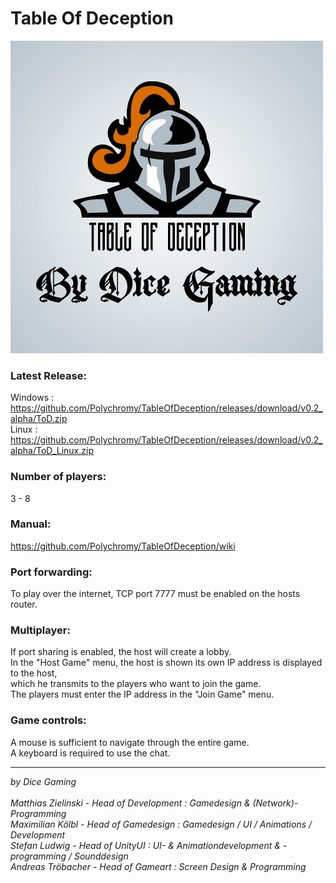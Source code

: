 # Table Of Deception<br>
![alt text](https://github.com/Polychromy/TableOfDeception/blob/main/Pictures/ToD.png?raw=true "ToD")

### Latest Release:<br>
Windows : https://github.com/Polychromy/TableOfDeception/releases/download/v0.2_alpha/ToD.zip <br>
Linux :  https://github.com/Polychromy/TableOfDeception/releases/download/v0.2_alpha/ToD_Linux.zip <br>

### Number of players: <br>
3 - 8 <br>

### Manual: <br>
https://github.com/Polychromy/TableOfDeception/wiki

### Port forwarding:<br>
To play over the internet, TCP port 7777 must be enabled on the hosts router.<br>

### Multiplayer:<br>
If port sharing is enabled, the host will create a lobby. <br>
In the "Host Game" menu, the host is shown its own IP address is displayed to the host, <br>
which he transmits to the players who want to join the game.<br>
The players must enter the IP address in the "Join Game" menu.<br>

### Game controls:<br>
A mouse is sufficient to navigate through the entire game.<br>
A keyboard is required to use the chat.<br>


---
*by* *Dice Gaming* <br><br>
*Matthias Zielinski* - *Head of Development : Gamedesign & (Network)-Programming*<br>
*Maximilian Kölbl* - *Head of Gamedesign : Gamedesign / UI / Animations / Development*<br>
*Stefan Ludwig* - *Head of UnityUI : UI- & Animationdevelopment & -programming / Sounddesign*<br>
*Andreas Tröbacher* - *Head of Gameart : Screen Design & Programming*<br>

